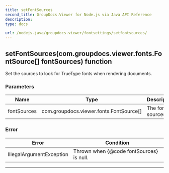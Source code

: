 ```yaml
---
title: setFontSources
second_title: GroupDocs.Viewer for Node.js via Java API Reference
description: 
type: docs

url: /nodejs-java/groupdocs.viewer/fontsettings/setfontsources/
---
```


## setFontSources(com.groupdocs.viewer.fonts.FontSource[] fontSources)  function

 Set the sources to look for TrueType fonts when rendering documents.
 

### Parameters

| Name | Type | Description |
| --- | --- | --- |
| fontSources | com.groupdocs.viewer.fonts.FontSource[] | The font sources. |

### Error

| Error | Condition |
| --- | --- |
 | IllegalArgumentException | Thrown when {@code fontSources} is null. |


---


